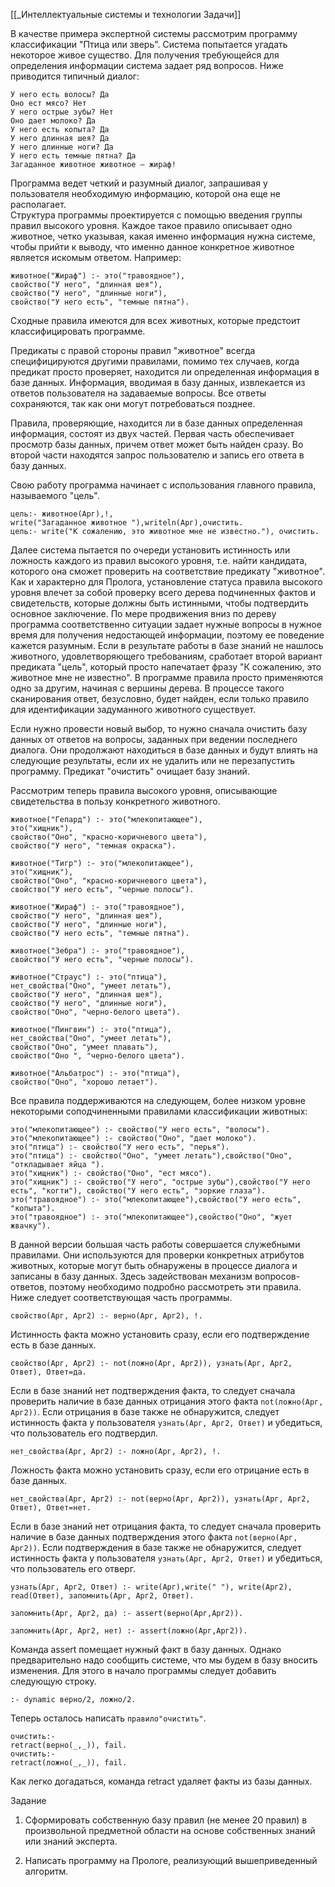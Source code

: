 [[_Интеллектуальные системы и технологии Задачи]]

В качестве примера экспертной системы рассмотрим программу классификации "Птица или зверь". Система попытается угадать некоторое живое существо. Для получения требующейся для определения информации система задает ряд вопросов. Ниже приводится типичный диалог:  

```
У него есть волосы? Да  
Оно ест мясо? Нет  
У него острые зубы? Нет  
Оно дает молоко? Да  
У него есть копыта? Да  
У него длинная шея? Да  
У него длинные ноги? Да  
У него есть темные пятна? Да  
Загаданное животное животное — жираф!  
```
  
Программа ведет четкий и разумный диалог, запрашивая у пользователя необходимую информацию, которой она еще не располагает.  
Структура программы проектируется с помощью введения группы правил высокого уровня. Каждое такое правило описывает одно животное, четко указывая, какая именно информация нужна системе, чтобы прийти к выводу, что именно данное конкретное животное является искомым ответом. Например:  
  
``` SWI-Prolog
животное("Жираф") :- это("травоядное"),
свойство("У него", "длинная шея"),
свойство("У него", "длинные ноги"),
свойство("У него есть", "темные пятна").
```
  
Сходные правила имеются для всех животных, которые предстоит классифицировать программе.  
  
Предикаты с правой стороны правил "животное" всегда специфицируются другими правилами, помимо тех случаев, когда предикат просто проверяет, находится ли определенная информация в базе данных. Информация, вводимая в базу данных, извлекается из ответов пользователя на задаваемые вопросы. Все ответы сохраняются, так как они могут потребоваться позднее.  
  
Правила, проверяющие, находится ли в базе данных определенная информация, состоят из двух частей. Первая часть обеспечивает просмотр базы данных, причем ответ может быть найден сразу. Во второй части находятся запрос пользователю и запись его ответа в базу данных.  
  
Свою работу программа начинает с использования главного правила, называемого "цель".  

``` SWI-Prolog
цель:- животное(Арг),!,
write("Загаданное животное "),writeln(Арг),очистить.
цель:- write("К сожалению, это животное мне не известно."), очистить.  
```

Далее система пытается по очереди установить истинность или ложность каждого из правил высокого уровня, т.е. найти кандидата, которого она сможет проверить на соответствие предикату "животное". Как и характерно для Пролога, установление статуса правила высокого уровня влечет за собой проверку всего дерева подчиненных фактов и свидетельств, которые должны быть истинными, чтобы подтвердить основное заключение. По мере продвижения вниз по дереву программа соответственно ситуации задает нужные вопросы в нужное время для получения недостающей информации, поэтому ее поведение кажется разумным. Если в результате работы в базе знаний не нашлось животного, удовлетворяющего требованиям, сработает второй вариант предиката "цель", который просто напечатает фразу "К сожалению, это животное мне не известно". В программе правила просто применяются одно за другим, начиная с вершины дерева. В процессе такого сканирования ответ, безусловно, будет найден, если только правило для идентификации задуманного животного существует.  
  
Если нужно провести новый выбор, то нужно сначала очистить базу данных от ответов на вопросы, заданных при ведении последнего диалога. Они продолжают находиться в базе данных и будут влиять на следующие результаты, если их не удалить или не перезапустить программу. Предикат "очистить" очищает базу знаний.  
  
Рассмотрим теперь правила высокого уровня, описывающие свидетельства в пользу конкретного животного.  
  
``` SWI-Prolog
животное("Гепард") :- это("млекопитающее"),
это("хищник"),
свойство("Оно", "красно-коричневого цвета"),
свойство("У него", "темная окраска").
```

``` SWI-Prolog
животное("Тигр") :- это("млекопитающее"),
это("хищник"),
свойство("Оно", "красно-коричневого цвета"),
свойство("У него есть", "черные полосы").
```

``` SWI-Prolog
животное("Жираф") :- это("травоядное"),
свойство("У него", "длинная шея"),
свойство("У него", "длинные ноги"),
свойство("У него есть", "темные пятна").
```

``` SWI-Prolog
животное("Зебра") :- это("травоядное"),
свойство("У него есть", "черные полосы").
```

``` SWI-Prolog
животное("Страус") :- это("птица"),
нет_свойства("Оно", "умеет летать"),
свойство("У него", "длинная шея"),
свойство("У него", "длинные ноги"),
свойство("Оно", "черно-белого цвета").
```

``` SWI-Prolog
животное("Пингвин") :- это("птица"),
нет_свойства("Оно", "умеет летать"),
свойство("Оно", "умеет плавать"),
свойство("Оно ", "черно-белого цвета").
```

``` SWI-Prolog
животное("Альбатрос") :- это("птица"),
свойство("Оно", "хорошо летает").
```

Все правила поддерживаются на следующем, более низком уровне некоторыми соподчиненными правилами классификации животных:  

``` SWI-Prolog
это("млекопитающее") :- свойство("У него есть", "волосы").
это("млекопитающее") :- свойство("Оно", "дает молоко").
это("птица") :- свойство("У него есть", "перья").
это("птица") :- свойство("Оно", "умеет летать"),свойство("Оно", "откладывает яйца ").
это("хищник") :- свойство("Оно", "ест мясо").
это("хищник") :- свойство("У него", "острые зубы"),свойство("У него есть", "когти"), свойство("У него есть", "зоркие глаза").
это("травоядное") :- это("млекопитающее"),свойство("У него есть", "копыта").
это("травоядное") :- это("млекопитающее"),свойство("Оно", "жует жвачку").
```

В данной версии большая часть работы совершается служебными правилами. Они используются для проверки конкретных атрибутов животных, которые могут быть обнаружены в процессе диалога и записаны в базу данных. Здесь задействован механизм вопросов-ответов, поэтому необходимо подробно рассмотреть эти правила. Ниже следует соответствующая часть программы.  
  
```SWI-Prolog
свойство(Арг, Арг2) :- верно(Арг, Арг2), !.  
```
  
Истинность факта можно установить сразу, если его подтверждение есть в базе данных.  
  
``` SWI-Prolog
свойство(Арг, Арг2) :- not(ложно(Арг, Арг2)), узнать(Арг, Арг2, Ответ), Ответ=да.  
```
  
Если в базе знаний нет подтверждения факта, то следует сначала проверить наличие в базе данных отрицания этого факта `not(ложно(Арг, Арг2))`. Если отрицания в базе также не обнаружится, следует истинность факта у пользователя `узнать(Арг, Арг2, Ответ)` и убедиться, что пользователь его подтвердил.  
  
``` SWI-Prolog
нет_свойства(Арг, Арг2) :- ложно(Арг, Арг2), !.  
```
  
Ложность факта можно установить сразу, если его отрицание есть в базе данных.  
  
``` SWI-Prolog
нет_свойства(Арг, Арг2) :- not(верно(Арг, Арг2)), узнать(Арг, Арг2, Ответ), Ответ=нет.  
```
  
Если в базе знаний нет отрицания факта, то следует сначала проверить наличие в базе данных подтверждения этого факта `not(верно(Арг, Арг2))`. Если подтверждения в базе также не обнаружится, следует истинность факта у пользователя `узнать(Арг, Арг2, Ответ)` и убедиться, что пользователь его отверг.  
  
```SWI-Prolog
узнать(Арг, Арг2, Ответ) :- write(Арг),write(" "), write(Арг2), read(Ответ), запомнить(Арг, Арг2, Ответ).  
  
запомнить(Арг, Арг2, да) :- assert(верно(Арг,Арг2)).

запомнить(Арг, Арг2, нет) :- assert(ложно(Арг,Арг2)).
```

Команда assert помещает нужный факт в базу данных. Однако предварительно надо сообщить системе, что мы будем в базу вносить изменения. Для этого в начало программы следует добавить следующую строку.

```SWI-Prolog
:- dynamic верно/2, ложно/2.
```

Теперь осталось написать `правило"очистить"`.

```SWI-Prolog
очистить:-
retract(верно(_,_)), fail. 
очистить:-
retract(ложно(_,_)), fail.
```

Как легко догадаться, команда retract удаляет факты из базы данных.
  
Задание  
  
1. Сформировать собственную базу правил (не менее 20 правил) в произвольной предметной области на основе собственных знаний или знаний эксперта.  
  
2. Написать программу на Прологе, реализующий вышеприведенный алгоритм.